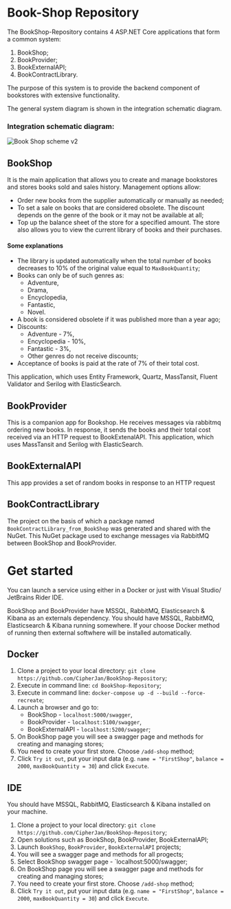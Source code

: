 # Book-Shop Repository

The BookShop-Repository contains 4 ASP.NET Core applications that form a common system:
  1. BookShop; 
  2. BookProvider;
  3. BookExternalAPI;
  4. BookContractLibrary.

The purpose of this system is to provide the backend component of bookstores with extensive functionality.

The general system diagram is shown in the integration schematic diagram.

### Integration schematic diagram:

![Book Shop sсheme v2](https://user-images.githubusercontent.com/85920527/142666308-0dd11e6e-297b-4061-912c-ee96c0fad01b.jpg "Integration schematic diagram:")

## BookShop

It is the main application that allows you to create and manage bookstores and stores books sold and sales history. Management options allow:
 - Order new books from the supplier automatically or manually as needed;
 - To set a sale on books that are considered obsolete. The discount depends on the genre of the book or it may not be available at all;
 - Top up the balance sheet of the store for a specified amount.
The store also allows you to view the current library of books and their purchases.

#### Some explanations

- The library is updated automatically when the total number of books decreases to 10% of the original value equal to `MaxBookQuantity`;
- Books can only be of such genres as:
  -  Adventure,
  -  Drama,
  -  Encyclopedia,
  -  Fantastic,
  -  Novel.
- A book is considered obsolete if it was published more than a year ago;
- Discounts:
  - Adventure - 7%,
  - Encyclopedia - 10%,
  - Fantastic - 3%,
  - Other genres do not receive discounts;
- Acceptance of books is paid at the rate of 7% of their total cost.


This application, which uses Entity Framework, Quartz, MassTansit, Fluent Validator and Serilog with ElasticSearch.

## BookProvider

This is a companion app for Bookshop. He receives messages via rabbitmq ordering new books. In response, it sends the books and their total cost received via an HTTP request to BookExtenalAPI.
This application, which uses MassTansit and Serilog with ElasticSearch.

## BookExternalAPI

This app provides a set of random books in response to an HTTP request

## BookContractLibrary

The project on the basis of which a package named `BookContractLibrary_from_BookShop` was generated and shared with the NuGet. This NuGet package used to exchange messages via RabbitMQ between BookShop and BookProvider.

# Get started

You can launch a service using either in a Docker or just with Visual Studio/ JetBrains Rider IDE.

BookShop and BookProvider have MSSQL, RabbitMQ, Elasticsearch & Kibana as an externals dependency. You should have MSSQL, RabbitMQ, Elasticsearch & Kibana running somewhere. If your choose Docker method of running then external softwhere will be installed automatically.

## Docker

1. Clone a project to your local directory: `git clone https://github.com/CipherJan/BookShop-Repository`;
2. Execute in command line: `cd BookShop-Repository`;
3. Execute in command line: `docker-compose up -d --build --force-recreate`;
4. Launch a browser and go to:
   - BookShop - `localhost:5000/swagger`,
   - BookProvider - `localhost:5100/swagger`,
   - BookExternalAPI - `localhost:5200/swagger`;
5. On BookShop page you will see a swagger page and methods for creating and managing stores;
6. You need to create your first store. Choose `/add-shop` method; 
7. Click `Try it out`, put your input data (e.g. `name = "FirstShop"`, `balance = 2000`, `maxBookQuantity = 30`) and click `Execute`.

## IDE

You should have MSSQL, RabbitMQ, Elasticsearch & Kibana installed on your machine. 
1. Clone a project to your local directory: `git clone https://github.com/CipherJan/BookShop-Repository`;
2. Open solutions such as BookShop, BookProvider, BookExternalAPI;
3. Launch `BookShop`, `BookProvider`, `BookExternalAPI` projects;
4. You will see a swagger page and methods for all progects;
5. Select BookShop swagger page - `localhost:5000/swagger;
6. On BookShop page you will see a swagger page and methods for creating and managing stores;
7. You need to create your first store. Choose `/add-shop` method; 
8. Click `Try it out`, put your input data (e.g. `name = "FirstShop"`, `balance = 2000`, `maxBookQuantity = 30`) and click `Execute`.
